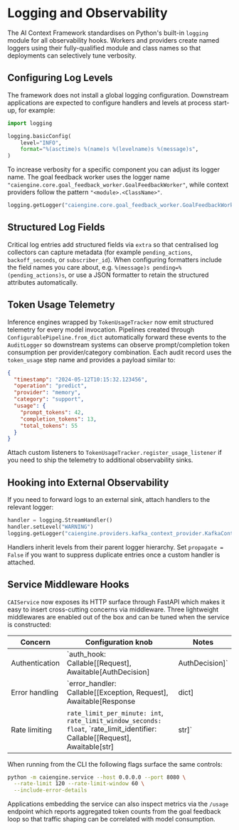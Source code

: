 # Logging and Observability

The AI Context Framework standardises on Python's built-in `logging` module for
all observability hooks. Workers and providers create named loggers using their
fully-qualified module and class names so that deployments can selectively tune
verbosity.

## Configuring Log Levels

The framework does not install a global logging configuration. Downstream
applications are expected to configure handlers and levels at process start-up,
for example:

```python
import logging

logging.basicConfig(
    level="INFO",
    format="%(asctime)s %(name)s %(levelname)s %(message)s",
)
```

To increase verbosity for a specific component you can adjust its logger name.
The goal feedback worker uses the logger name
`"caiengine.core.goal_feedback_worker.GoalFeedbackWorker"`, while context
providers follow the pattern `"<module>.<ClassName>"`.

```python
logging.getLogger("caiengine.core.goal_feedback_worker.GoalFeedbackWorker").setLevel("DEBUG")
```

## Structured Log Fields

Critical log entries add structured fields via `extra` so that centralised log
collectors can capture metadata (for example `pending_actions`,
`backoff_seconds`, or `subscriber_id`). When configuring formatters include the
field names you care about, e.g. `%(message)s pending=%(pending_actions)s`, or
use a JSON formatter to retain the structured attributes automatically.

## Token Usage Telemetry

Inference engines wrapped by `TokenUsageTracker` now emit structured telemetry
for every model invocation. Pipelines created through
`ConfigurablePipeline.from_dict` automatically forward these events to the
`AuditLogger` so downstream systems can observe prompt/completion token
consumption per provider/category combination. Each audit record uses the
`token_usage` step name and provides a payload similar to:

```json
{
  "timestamp": "2024-05-12T10:15:32.123456",
  "operation": "predict",
  "provider": "memory",
  "category": "support",
  "usage": {
    "prompt_tokens": 42,
    "completion_tokens": 13,
    "total_tokens": 55
  }
}
```

Attach custom listeners to `TokenUsageTracker.register_usage_listener` if you
need to ship the telemetry to additional observability sinks.

## Hooking into External Observability

If you need to forward logs to an external sink, attach handlers to the relevant
logger:

```python
handler = logging.StreamHandler()
handler.setLevel("WARNING")
logging.getLogger("caiengine.providers.kafka_context_provider.KafkaContextProvider").addHandler(handler)
```

Handlers inherit levels from their parent logger hierarchy. Set
`propagate = False` if you want to suppress duplicate entries once a custom
handler is attached.

## Service Middleware Hooks

`CAIService` now exposes its HTTP surface through FastAPI which makes it easy to
insert cross-cutting concerns via middleware. Three lightweight middlewares are
enabled out of the box and can be tuned when the service is constructed:

| Concern        | Configuration knob | Notes |
| -------------- | ------------------ | ----- |
| Authentication | `auth_hook: Callable[[Request], Awaitable[AuthDecision] | AuthDecision]` | Hook receives the incoming `Request` and may return a `Response`, a `dict` payload, or `False` to reject the call. |
| Error handling | `error_handler: Callable[[Exception, Request], Awaitable[Response | dict] | Response | dict]`, `include_error_details: bool` | Translate exceptions into custom JSON payloads or expose the original error message when `include_error_details` is set. |
| Rate limiting  | `rate_limit_per_minute: int`, `rate_limit_window_seconds: float`, `rate_limit_identifier: Callable[[Request], Awaitable[str] | str]` | Configure the number of allowed requests per window and optionally derive a custom identifier (for example from an API key). A limit of `0` disables the middleware. |

When running from the CLI the following flags surface the same controls:

```bash
python -m caiengine.service --host 0.0.0.0 --port 8080 \
  --rate-limit 120 --rate-limit-window 60 \
  --include-error-details
```

Applications embedding the service can also inspect metrics via the `/usage`
endpoint which reports aggregated token counts from the goal feedback loop so
that traffic shaping can be correlated with model consumption.
